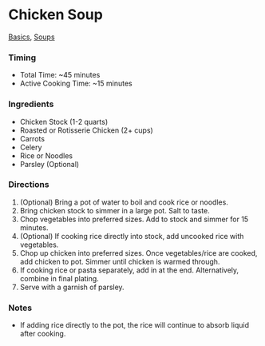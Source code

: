 # Chicken Soup
[Basics](../lists/basics.md), [Soups](../lists/soups.md)

### Timing
- Total Time: ~45 minutes
- Active Cooking Time: ~15 minutes

### Ingredients
- Chicken Stock (1-2 quarts)
- Roasted or Rotisserie Chicken (2+ cups)
- Carrots
- Celery
- Rice or Noodles
- Parsley (Optional)

### Directions
1. (Optional) Bring a pot of water to boil and cook rice or noodles.
2. Bring chicken stock to simmer in a large pot. Salt to taste.
3. Chop vegetables into preferred sizes. Add to stock and simmer for 15 minutes.
4. (Optional) If cooking rice directly into stock, add uncooked rice with vegetables.
5. Chop up chicken into preferred sizes. Once vegetables/rice are cooked, add chicken to pot. Simmer until chicken is warmed through.
6. If cooking rice or pasta separately, add in at the end. Alternatively, combine in final plating.
7. Serve with a garnish of parsley.

### Notes
- If adding rice directly to the pot, the rice will continue to absorb liquid after cooking.
